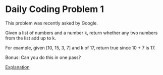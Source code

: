 # Daily Coding Problem 1 

This problem was recently asked by Google.

Given a list of numbers and a number k, return whether any two numbers from 
the list add up to k.

For example, given [10, 15, 3, 7] and k of 17, 
return true since 10 + 7 is 17.

Bonus: Can you do this in one pass?

[Explanation](http://localhost:4000/dcp/2019/09/18/en-dcp-1.html)
